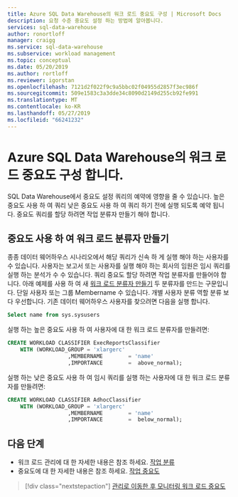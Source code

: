 ```yaml
---
title: Azure SQL Data Warehouse의 워크 로드 중요도 구성 | Microsoft Docs
description: 요청 수준 중요도 설정 하는 방법에 알아봅니다.
services: sql-data-warehouse
author: ronortloff
manager: craigg
ms.service: sql-data-warehouse
ms.subservice: workload management
ms.topic: conceptual
ms.date: 05/20/2019
ms.author: rortloff
ms.reviewer: igorstan
ms.openlocfilehash: 7121d2f022f9c9a5bbc02f04955d2857f3ec986f
ms.sourcegitcommit: 509e1583c3a3dde34c8090d2149d255cb92fe991
ms.translationtype: MT
ms.contentlocale: ko-KR
ms.lasthandoff: 05/27/2019
ms.locfileid: "66241232"
---
```

# <a name="configure-workload-importance-in-azure-sql-data-warehouse"></a>Azure SQL Data Warehouse의 워크 로드 중요도 구성 합니다.

SQL Data Warehouse에서 중요도 설정 쿼리의 예약에 영향을 줄 수 있습니다. 높은 중요도 사용 하 여 쿼리 낮은 중요도 사용 하 여 쿼리 하기 전에 실행 되도록 예약 됩니다. 중요도 쿼리를 할당 하려면 작업 분류자 만들기 해야 합니다.

## <a name="create-a-workload-classifier-with-importance"></a>중요도 사용 하 여 워크 로드 분류자 만들기

종종 데이터 웨어하우스 시나리오에서 해당 쿼리가 신속 하 게 실행 해야 하는 사용자를 수 있습니다.  사용자는 보고서 또는 사용자를 실행 해야 하는 회사의 임원은 임시 쿼리를 실행 하는 분석가 수 수 있습니다. 쿼리 중요도 할당 하려면 작업 분류자를 만들어야 합니다.  아래 예제를 사용 하 여 새 [워크 로드 분류자 만들기](/sql/t-sql/statements/create-workload-classifier-transact-sql?view=azure-sqldw-latest) 두 분류자를 만드는 구문입니다.  단일 사용자 또는 그룹 Membername 수 있습니다. 개별 사용자 분류 역할 분류 보다 우선합니다. 기존 데이터 웨어하우스 사용자를 찾으려면 다음을 실행 합니다.

```sql
Select name from sys.sysusers
```

실행 하는 높은 중요도 사용 하 여 사용자에 대 한 워크 로드 분류자를 만들려면:

```sql
CREATE WORKLOAD CLASSIFIER ExecReportsClassifier  
    WITH (WORKLOAD_GROUP = 'xlargerc'
                   ,MEMBERNAME        = 'name'  
                   ,IMPORTANCE        =  above_normal);  

```

실행 하는 낮은 중요도 사용 하 여 임시 쿼리를 실행 하는 사용자에 대 한 워크 로드 분류자를 만들려면:  

```sql
CREATE WORKLOAD CLASSIFIER AdhocClassifier  
    WITH (WORKLOAD_GROUP = 'xlargerc'
                   ,MEMBERNAME        = 'name'  
                   ,IMPORTANCE        =  below_normal);  
```

## <a name="next-steps"></a>다음 단계
- 워크 로드 관리에 대 한 자세한 내용은 참조 하세요. [작업 분류](sql-data-warehouse-workload-classification.md)
- 중요도에 대 한 자세한 내용은 참조 하세요. [작업 중요도](sql-data-warehouse-workload-importance.md)

> [!div class="nextstepaction"]
> [관리로 이동한 후 모니터링 워크 로드 중요도 ](sql-data-warehouse-how-to-manage-and-monitor-workload-importance.md)
